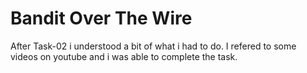 # Bandit Over The Wire

After Task-02 i understood a bit of what i had to do. I refered to some videos on youtube and i was able to complete the task.

